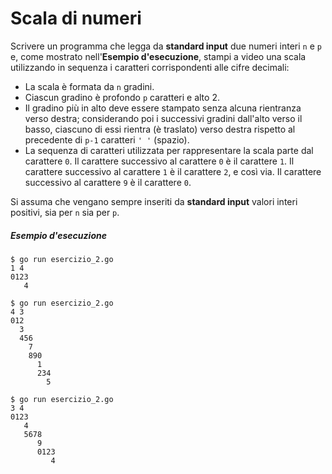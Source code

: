 # Scala di numeri

Scrivere un programma che legga da **standard input** due numeri interi `n` e `p` e, come mostrato nell'**Esempio d'esecuzione**, stampi a video una scala utilizzando in sequenza i caratteri corrispondenti alle cifre decimali:

* La scala è formata da `n` gradini.
* Ciascun gradino è profondo `p` caratteri e alto 2.
* Il gradino più in alto deve essere stampato senza alcuna rientranza verso destra; considerando poi i successivi gradini dall'alto verso il basso, ciascuno di essi rientra (è traslato) verso destra rispetto al precedente di `p-1` caratteri `' '` (spazio).
* La sequenza di caratteri utilizzata per rappresentare la scala parte dal carattere `0`. Il carattere successivo al carattere `0` è il carattere `1`. Il carattere successivo al carattere `1` è il carattere `2`, e così via. Il carattere successivo al carattere `9` è il carattere `0`.

Si assuma che vengano sempre inseriti da **standard input** valori interi positivi, sia per `n` sia per `p`.

##### Esempio d'esecuzione

```text
$ go run esercizio_2.go 
1 4
0123
   4

$ go run esercizio_2.go
4 3
012
  3
  456
    7
    890
      1
      234
        5

$ go run esercizio_2.go
3 4
0123
   4
   5678
      9
      0123
         4
```
